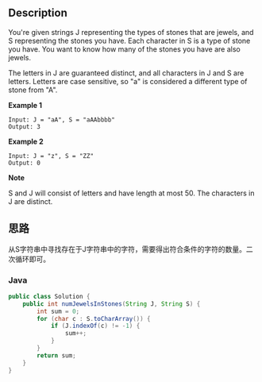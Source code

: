 ## Description

You're given strings J representing the types of stones that are jewels, and S representing the stones you have.  Each character in S is a type of stone you have.  You want to know how many of the stones you have are also jewels.

The letters in J are guaranteed distinct, and all characters in J and S are letters. Letters are case sensitive, so "a" is considered a different type of stone from "A".

**Example 1**

```
Input: J = "aA", S = "aAAbbbb"
Output: 3
```

**Example 2**

```
Input: J = "z", S = "ZZ"
Output: 0
```

**Note**

S and J will consist of letters and have length at most 50.
The characters in J are distinct.

## 思路

从S字符串中寻找存在于J字符串中的字符，需要得出符合条件的字符的数量。二次循环即可。

###  Java

```java
public class Solution {
    public int numJewelsInStones(String J, String S) {
        int sum = 0;
        for (char c : S.toCharArray()) {
            if (J.indexOf(c) != -1) {
                sum++;
            }
        }
        return sum;
    }
}
```
